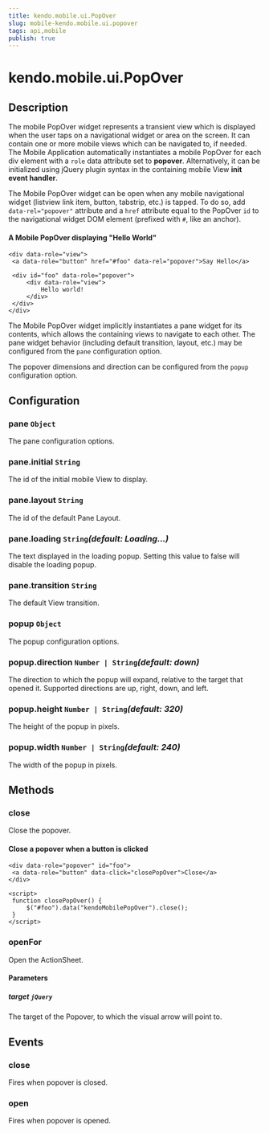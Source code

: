 ```yaml
---
title: kendo.mobile.ui.PopOver
slug: mobile-kendo.mobile.ui.popover
tags: api,mobile
publish: true
---
```


# kendo.mobile.ui.PopOver

## Description



The mobile PopOver widget represents a transient view which is displayed when the user taps on a navigational widget
or area on the screen. It can contain one or more mobile views which can be navigated to, if needed.
The Mobile Application automatically instantiates a mobile PopOver for each div element with a `role`
data attribute set to **popover**.
Alternatively, it can be initialized using jQuery plugin syntax in the containing mobile View **init event handler**.


The Mobile PopOver widget can be open when any mobile navigational widget (listview link item, button, tabstrip, etc.) is tapped.
To do so, add `data-rel="popover"` attribute and a `href` attribute equal to the PopOver `id` to the navigational widget DOM element (prefixed with `#`, like an anchor).

#### A Mobile PopOver displaying "Hello World"

    <div data-role="view">
     <a data-role="button" href="#foo" data-rel="popover">Say Hello</a>
    
     <div id="foo" data-role="popover">
         <div data-role="view">
             Hello world!
         </div>
     </div>
    </div>

The Mobile PopOver widget implicitly instantiates a pane widget for its contents, which allows the containing views to navigate to each
other. The pane widget behavior (including default transition, layout, etc.) may be configured from the `pane` configuration option.

The popover dimensions and direction can be configured from the `popup` configuration option.

## Configuration

### pane `Object`

The pane configuration options.

### pane.initial `String`

 The id of the initial mobile View to display.

### pane.layout `String`

 The id of the default Pane Layout.

### pane.loading `String`*(default: Loading...)*

 The text displayed in the loading popup. Setting this value to false will disable the loading popup.

### pane.transition `String`

 The default View transition.

### popup `Object`

The popup configuration options.

### popup.direction `Number | String`*(default: down)*

 The direction to which the popup will expand, relative to the target that opened it.
Supported directions are up, right, down, and left.

### popup.height `Number | String`*(default: 320)*

 The height of the popup in pixels.

### popup.width `Number | String`*(default: 240)*

 The width of the popup in pixels.

## Methods

### close

Close the popover.

#### Close a popover when a button is clicked

    <div data-role="popover" id="foo">
     <a data-role="button" data-click="closePopOver">Close</a>
    </div>
    
    <script>
     function closePopOver() {
         $("#foo").data("kendoMobilePopOver").close();
     }
    </script>

### openFor

Open the ActionSheet.

#### Parameters

##### target `jQuery`

The target of the Popover, to which the visual arrow will point to.

## Events

### close

Fires when popover is closed.

### open

Fires when popover is opened.